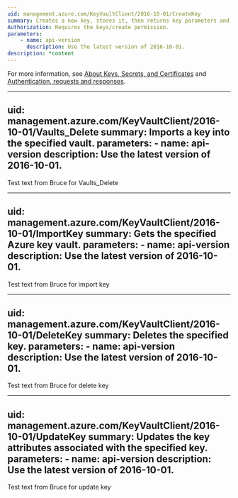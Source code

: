 ```yaml
---
uid: management.azure.com/KeyVaultClient/2016-10-01/CreateKey
summary: Creates a new key, stores it, then returns key parameters and attributes to the client. The CREATE operation can be used to create any key type in Azure Key Vault. If the named key already exists, Azure Key Vault creates a new version of the key.
Authorization: Requires the keys/create permission.
parameters:
    - name: api-version
      description: Use the latest version of 2016-10-01.
description: *content
---
```


For more information, see [About Keys, Secrets, and Certificates]() and [Authentication, requests and responses]().

---
uid: management.azure.com/KeyVaultClient/2016-10-01/Vaults_Delete
summary: Imports a key into the specified vault.
parameters:
    - name: api-version
      description: Use the latest version of 2016-10-01.
---

Test text from Bruce for Vaults_Delete

---
uid: management.azure.com/KeyVaultClient/2016-10-01/ImportKey
summary: Gets the specified Azure key vault.
parameters:
    - name: api-version
      description: Use the latest version of 2016-10-01.
---
Test text from Bruce for import key

---
uid: management.azure.com/KeyVaultClient/2016-10-01/DeleteKey
summary: Deletes the specified key.
parameters:
    - name: api-version
      description: Use the latest version of 2016-10-01.
---
Test text from Bruce for delete key


---
uid: management.azure.com/KeyVaultClient/2016-10-01/UpdateKey
summary: Updates the key attributes associated with the specified key.
parameters:
    - name: api-version
      description: Use the latest version of 2016-10-01.
---
Test text from Bruce for update key


